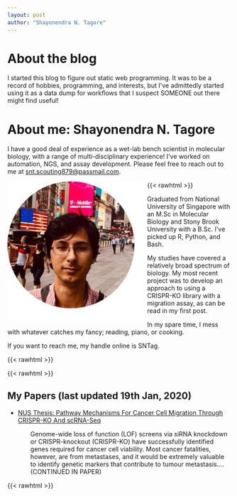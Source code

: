 ```yaml
---
layout: post
author: "Shayonendra N. Tagore"
---
```


# About the blog

I started this blog to figure out static web programming. It was to be a record of hobbies, programming, 
and interests, but I've admittedly started using it as a data dump for workflows that I suspect SOMEONE 
out there might find useful!

# About me: Shayonendra N. Tagore

<p>
I have a good deal of experience as a wet-lab bench scientist in molecular biology, with a range of multi-disciplinary experience! I've worked on automation, NGS, and assay development. Please feel free to reach out to me at <a href="mailto:snt.scouting879@passmail.com">snt.scouting879@passmail.com</a>.
</p>

{{< rawhtml >}}
<IMG align="left" SRC="./profile.png" ALT="my profile" width="315">
<p>
Graduated from National University of Singapore with an M.Sc in Molecular Biology and Stony Brook University with a B.Sc. I've picked up R, Python, and Bash.
</p>

<p>
My studies have covered a relatively broad spectrum of biology.  My most recent project was to develop an approach to using a CRISPR-KO library with a migration assay, as can be read in my first post.
</p>

<p>
In my spare time, I mess with whatever catches my fancy; reading, piano, or cooking.
</p>

<p>
If you want to reach me, my handle online is SNTag.
</p>
{{< rawhtml >}}

{{< rawhtml >}}
<p>
    <h2>My Papers (last updated 19th Jan, 2020)</h2>
<ul style="list-style-type:disc;">
    <li><a href="https://scholarbank.nus.edu.sg/handle/10635/162732">NUS Thesis: Pathway Mechanisms For Cancer Cell Migration Through CRISPR-KO And scRNA-Seq</a></li>
	<p style="margin-left:2em;">
	Genome-wide loss of function (LOF) screens via siRNA knockdown or CRISPR-knockout (CRISPR-KO) have successfully identified genes required for cancer cell viability. Most cancer fatalities, however, are from metastases, and it would be extremely valuable to identify genetic markers that contribute to tumour metastasis.... (CONTINUED IN PAPER)
	</p>
</ul>
</p>
{{< rawhtml >}}
